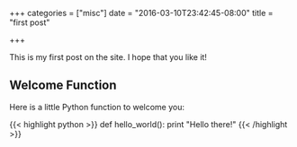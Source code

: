 +++
categories = ["misc"]
date = "2016-03-10T23:42:45-08:00"
title = "first post"

+++

This is my first post on the site.  I hope that you like it!

## Welcome Function

Here is a little Python function to welcome you:

{{< highlight python >}}
def hello_world():
    print "Hello there!"
{{< /highlight >}}
